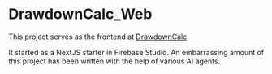 # DrawdownCalc_Web

This project serves as the frontend at [DrawdownCalc](https://www.drawdowncalc.com)

It started as a NextJS starter in Firebase Studio.  An embarrassing amount of this project has been written with the help of various AI agents.
